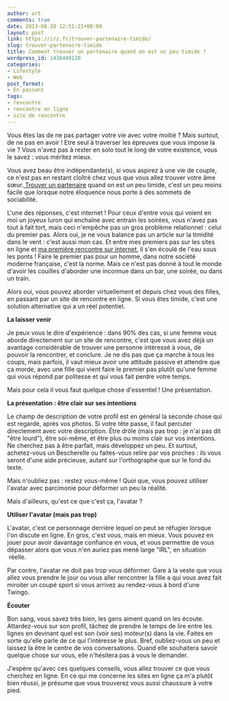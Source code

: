 ```yaml
---
author: art
comments: true
date: 2013-08-20 12:51:21+00:00
layout: post
link: https://irz.fr/trouver-partenaire-timide/
slug: trouver-partenaire-timide
title: Comment trouver un partenaire quand on est un peu timide ?
wordpress_id: 1438449120
categories:
- Lifestyle
- Web
post_format:
- En passant
tags:
- rencontre
- rencontre en ligne
- site de rencontre
---
```


Vous êtes las de ne pas partager votre vie avec votre moitié ? Mais surtout, de ne pas en avoir ! Etre seul à traverser les épreuves que vous impose la vie ? Vous n'avez pas à rester en solo tout le long de votre existence, vous le savez : vous méritez mieux.<!-- more -->



Vous avez beau être indépendante(s), si vous aspirez à une vie de couple, ce n'est pas en restant cloîtré chez vous que vous allez trouver votre âme sœur.[ Trouver un partenaire](http://www.parship.fr/sujet/homme-cherche-femme.htm) quand on est un peu timide, c'est un peu moins facile que lorsque notre éloquence nous porte à des sommets de sociabilité.




L'une des réponses, c'est internet ! Pour ceux d'entre vous qui voient en moi un joyeux luron qui enchaîne avec entrain les soirées, vous n'avez pas tout à fait tort, mais ceci n'empêche pas un gros problème relationnel : celui du premier pas. Alors oui, je ne vous balance pas un article sur la timidité dans le vent : c'est aussi mon cas. Et entre mes premiers pas sur les sites en ligne et [ma première rencontre sur internet](https://irz.fr/site-de-rencontre), il s'en écoulé de l'eau sous les ponts ! Faire le premier pas pour un homme, dans notre société moderne française, c'est la norme. Mais ce n'est pas donné à tout le monde d'avoir les couilles d'aborder une inconnue dans un bar, une soirée, ou dans un train.




Alors oui, vous pouvez aborder virtuellement et depuis chez vous des filles, en passant par un site de rencontre en ligne. Si vous êtes timide, c'est une solution alternative qui a un réel potentiel.




**La laisser venir**




Je peux vous le dire d'expérience : dans 90% des cas, si une femme vous aborde directement sur un site de rencontre, c'est que vous avez déjà un avantage considérable de trouver une personne intéressé à vous, de pouvoir la rencontrer, et conclure. Je ne dis pas que ça marche à tous les coups, mais parfois, il vaut mieux avoir une attitude passive et attendre que ça morde, avec une fille qui vient faire le premier pas plutôt qu'une femme qui vous répond par politesse et qui vous fait perdre votre temps.




Mais pour cela il vous faut quelque chose d'essentiel ! Une présentation.




**La présentation : être clair sur ses intentions**




Le champ de description de votre profil est en général la seconde chose qui est regardé, après vos photos. Si votre tête passe, il faut percuter directement avec votre description. Être drôle (mais pas trop : je n'ai pas dit "être lourd"), être soi-même, et être plus ou moins clair sur vos intentions. Ne cherchez pas à être parfait, mais développez un peu. Et surtout, achetez-vous un Bescherelle ou faites-vous relire par vos proches : ils vous seront d'une aide précieuse, autant sur l'orthographe que sur le fond du texte.




Mais n'oubliez pas : restez vous-même ! Quoi que, vous pouvez utiliser l'avatar avec parcimonie pour déformer un peu la réalité.




Mais d'ailleurs, qu'est ce que c'est ça, l'avatar ?




**Utiliser l'avatar (mais pas trop)**




L'avatar, c'est ce personnage derrière lequel on peut se réfugier lorsque l'on discute en ligne. En gros, c'est vous, mais en mieux. Vous pouvez en jouer pour avoir davantage confiance en vous, et vous permettre de vous dépasser alors que vous n'en auriez pas mené large "IRL", en situation  réelle.




Par contre, l'avatar ne doit pas trop vous déformer. Gare à la veste que vous allez vous prendre le jour ou vous aller rencontrer la fille a qui vous avez fait miroiter un coupé sport si vous arrivez au rendez-vous à bord d'une Twingo.




**Écouter**




Bon sang, vous savez très bien, les gens aiment quand on les écoute. Attardez-vous sur son profil, tâchez de prendre le temps de lire entre les lignes en devinant quel est son (voir ses) moteur(s) dans la vie. Faites en sorte qu'elle parle de ce qui l'intéresse le plus. Bref, oubliez-vous un peu et laissez la être le centre de vos conversations. Quand elle souhaitera savoir quelque chose sur vous, elle n'hésitera pas à vous le demander.




J'espère qu'avec ces quelques conseils, vous allez trouver ce que vous cherchez en ligne. En ce qui me concerne les sites en ligne ça m'a plutôt bien réussi, je présume que vous trouverez vous aussi chaussure à votre pied.




